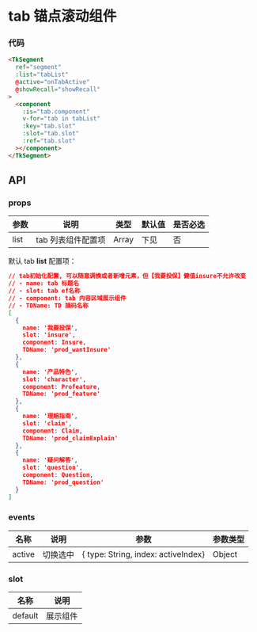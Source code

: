 # tab 锚点滚动组件

### 代码

```html
<TkSegment
  ref="segment"
  :list="tabList"
  @active="onTabActive"
  @showRecall="showRecall"
>
  <component
    :is="tab.component"
    v-for="tab in tabList"
    :key="tab.slot"
    :slot="tab.slot"
    :ref="tab.slot"
  ></component>
</TkSegment>
```

## API

### props

| 参数 | 说明               | 类型  | 默认值 | 是否必选 |
| ---- | ------------------ | ----- | ------ | -------- |
| list | tab 列表组件配置项 | Array | 下见   | 否       |

默认 tab **list** 配置项：

```json
// tab初始化配置, 可以随意调换或者新增元素，但【我要投保】健值insure不允许改变
// - name: tab 标题名
// - slot: tab ef名称
// - component: tab 内容区域展示组件
// - TDName: TD 插码名称
[
  {
    name: '我要投保',
    slot: 'insure',
    component: Insure,
    TDName: 'prod_wantInsure'
  },
  {
    name: '产品特色',
    slot: 'character',
    component: Profeature,
    TDName: 'prod_feature'
  },
  {
    name: '理赔指南',
    slot: 'claim',
    component: Claim,
    TDName: 'prod_claimExplain'
  },
  {
    name: '疑问解答',
    slot: 'question',
    component: Question,
    TDName: 'prod_question'
  }
]
```

### events

| 名称   | 说明     | 参数                                | 参数类型 |
| ------ | -------- | ----------------------------------- | -------- |
| active | 切换选中 | { type: String, index: activeIndex} | Object   |

### slot

| 名称    | 说明     |
| ------- | -------- |
| default | 展示组件 |
